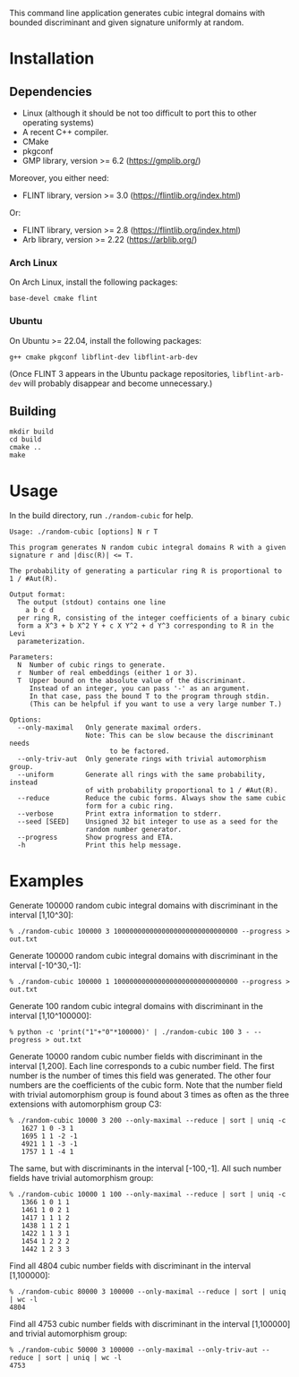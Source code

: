 This command line application generates cubic integral domains with bounded discriminant and given signature uniformly at random.

# Installation

## Dependencies

- Linux (although it should be not too difficult to port this to other operating systems)
- A recent C++ compiler.
- CMake
- pkgconf
- GMP library, version >= 6.2 (https://gmplib.org/)

Moreover, you either need:

- FLINT library, version >= 3.0 (https://flintlib.org/index.html)

Or:

- FLINT library, version >= 2.8 (https://flintlib.org/index.html)
- Arb library, version >= 2.22 (https://arblib.org/)

### Arch Linux

On Arch Linux, install the following packages:

```
base-devel cmake flint
```

### Ubuntu

On Ubuntu >= 22.04, install the following packages:

```
g++ cmake pkgconf libflint-dev libflint-arb-dev
```
(Once FLINT 3 appears in the Ubuntu package repositories, `libflint-arb-dev` will probably disappear and become unnecessary.)

## Building

```
mkdir build
cd build
cmake ..
make
```

# Usage

In the build directory, run `./random-cubic` for help.

```
Usage: ./random-cubic [options] N r T

This program generates N random cubic integral domains R with a given
signature r and |disc(R)| <= T.

The probability of generating a particular ring R is proportional to
1 / #Aut(R).

Output format:
  The output (stdout) contains one line
    a b c d
  per ring R, consisting of the integer coefficients of a binary cubic
  form a X^3 + b X^2 Y + c X Y^2 + d Y^3 corresponding to R in the Levi
  parameterization.

Parameters:
  N  Number of cubic rings to generate.
  r  Number of real embeddings (either 1 or 3).
  T  Upper bound on the absolute value of the discriminant.
     Instead of an integer, you can pass '-' as an argument.
     In that case, pass the bound T to the program through stdin.
     (This can be helpful if you want to use a very large number T.)

Options:
  --only-maximal   Only generate maximal orders.
                   Note: This can be slow because the discriminant needs
                         to be factored.
  --only-triv-aut  Only generate rings with trivial automorphism group.
  --uniform        Generate all rings with the same probability, instead
                   of with probability proportional to 1 / #Aut(R).
  --reduce         Reduce the cubic forms. Always show the same cubic
                   form for a cubic ring.
  --verbose        Print extra information to stderr.
  --seed [SEED]    Unsigned 32 bit integer to use as a seed for the
                   random number generator.
  --progress       Show progress and ETA.
  -h               Print this help message.
```

# Examples

Generate 100000 random cubic integral domains with discriminant in the interval [1,10^30]:
```
% ./random-cubic 100000 3 1000000000000000000000000000000 --progress > out.txt
```

Generate 100000 random cubic integral domains with discriminant in the interval [-10^30,-1]:
```
% ./random-cubic 100000 1 1000000000000000000000000000000 --progress > out.txt
```

Generate 100 random cubic integral domains with discriminant in the interval [1,10^100000]:
```
% python -c 'print("1"+"0"*100000)' | ./random-cubic 100 3 - --progress > out.txt
```

Generate 10000 random cubic number fields with discriminant in the interval [1,200]. Each line corresponds to a cubic number field. The first number is the number of times this field was generated. The other four numbers are the coefficients of the cubic form. Note that the number field with trivial automorphism group is found about 3 times as often as the three extensions with automorphism group C3:
```
% ./random-cubic 10000 3 200 --only-maximal --reduce | sort | uniq -c
   1627 1 0 -3 1
   1695 1 1 -2 -1
   4921 1 1 -3 -1
   1757 1 1 -4 1
```

The same, but with discriminants in the interval [-100,-1]. All such number fields have trivial automorphism group:
```
% ./random-cubic 10000 1 100 --only-maximal --reduce | sort | uniq -c
   1366 1 0 1 1
   1461 1 0 2 1
   1417 1 1 1 2
   1438 1 1 2 1
   1422 1 1 3 1
   1454 1 2 2 2
   1442 1 2 3 3
```

Find all 4804 cubic number fields with discriminant in the interval [1,100000]:
```
% ./random-cubic 80000 3 100000 --only-maximal --reduce | sort | uniq | wc -l
4804
```

Find all 4753 cubic number fields with discriminant in the interval [1,100000] and trivial automorphism group:
```
% ./random-cubic 50000 3 100000 --only-maximal --only-triv-aut --reduce | sort | uniq | wc -l
4753
```
